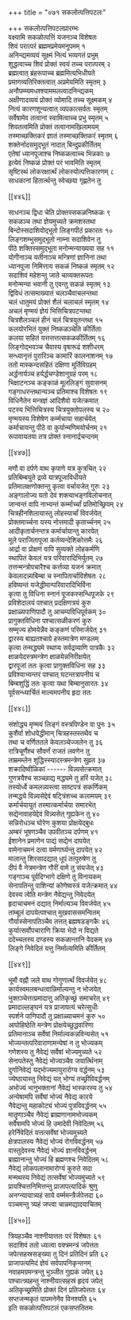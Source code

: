 +++
title = "०७१ सकलोत्पत्तिपटलः"

+++
सकलोत्पत्तिपटलप्रारम्भः  
वक्ष्यामि सकळोत्पत्तिं यजनञ्च विशेषतः  
शिवं परात्परं ब्रह्ममप्रमेयमनूपमम् १  
अनिन्द्यमव्ययं सूक्ष्मं नित्यं भव्यगतं प्रभुम्  
शुद्धत्वाच्च शिवं प्रोक्तं स्वयं तच्च परात्परम् २  
ब्रह्मत्वात् ब्रंहरूपाच्च ब्रह्ममित्यभिधीयते  
प्रमाणव्यतिरिक्तत्वात् अप्रमेयमिति स्मृतम् ३  
अनौपम्म्यमधश्श्याममलत्वादनिन्द्यकम्  
अक्षीणादव्ययं प्रोक्तं व्योमादि तच्च सूक्ष्मकम् ४  
नित्यं कारणशून्यत्वात् व्यपकात्सर्वतः स्मृतम्  
सर्वेषामेव तत्वानां स्वामित्वाच्च प्रभु स्मृतम् ५  
शिवतत्वमिति प्रोक्तं तत्वानामखिलामयम्  
तस्माच्छक्तिकरं ज्ञातं तस्माच्छक्तिकरं स्मृतम् ६  
शक्तेर्नादसमुद्भूतं नादात् बिन्दुप्रकीर्तितम्  
एतेषां ध्यानपूजाश्च निष्कळत्वाच्च भिन्नकाः ७  
इत्येवं निष्कळं प्रोक्तं परं भावमिति स्मृतम्  
सृष्टिस्थं लोकरक्षार्त्थं लोकस्योत्पत्तिकारणम् ८  
साधकानां हितार्त्थन्तु स्वेच्छया गृह्णतेन तु  

[[४४६]]  

साधनञ्च द्विधा चेति प्रोक्तस्सकळनिष्कळः ९  
सकळञ्च तथा ज्ञेयमुच्यते क्रमशस्तथा    
बिन्दोस्सदाशिवोद्भूतो लिङ्गपीठं प्रकारतः १०  
लिङ्गशम्भुसमुद्भूतो नाम्ना सदाशिवेन तु  
पीठे शक्तिस्समुद्भूता मनोन्मन्याख्यया सह ११  
योगीनाञ्च यतीनाञ्च मन्त्रिणां ज्ञानिनां तथा  
ध्यानपूजा निमित्ताय सकळं निष्कळं स्मृतम् १२  
सदाशिवं महेशन्तु जाते चाव्यक्तरूपतः  
मनोन्मन्या भवानी तु एवन्तु सकळं स्मृतम् १३  
द्विविधं तत्समाख्यातं चलञ्चैवाचलन्तथा  
चलं धातुमयं प्रोक्तं शैलं चलाचलं स्मृतम् १४  
अचलं मृण्मयं ज्ञेयं भित्तिचित्रपटन्तथा  
चित्रशैलञ्चलं हीनं चलं चित्रयुतन्तथा १५  
कलयोरभितं युक्तं निष्कळञ्चेति कीर्तिताः  
कलया सहितं यत्तत्तत्तत्सकळकीर्तितम् १६  
लिङ्गोद्भवञ्च चैवास्य वृषारूढं शशीधरम्  
सन्ध्यानृत्तं पुरारिञ्च कामारिं कालनाशनम् १७  
ततो मास्कन्दसहितं दक्षिणा मूर्तिविग्रहम्  
अर्द्धनार्यञ्च हर्यर्द्धचण्डेशानुग्रहं परम् १८  
भिक्षाटनञ्च कङ्काळं मूललिङ्गं सुवासनम्  
गङ्गाधरन्तथान्यञ्च प्रतिमाश्च विशेषतः १९  
विधिनैतेन मन्त्रज्ञं आदिशैवो यजेत्क्रमात्  
पटस्य भित्तिचित्रस्य चित्रयुक्तोपलस्य च २०  
मृण्मयस्य विशेषेण कर्म्मचाया सहार्चयेत्  
कर्माचायन्तु पीठे वा कुर्यान्मणिमयोर्चनम् २१  
रूपावायतया तत्र प्रोक्तं स्नानार्द्रचन्दनम्  

[[४४७]]  

मणौ वा दर्पणे वाथ कृपाणे यत्र कुत्रचित् २२  
प्रतिबिम्बयुते द्रव्ये यात्रपूजाविधीयते  
प्रतिमालक्षणोक्तन्तु कृत्वा वर्चायजेत् गुरुः २३  
अङ्गालोज्य यतो देवं शक्त्याभङ्गविलोचनात्  
जान्वन्तं वापि नाभ्यन्तं कर्म्मार्च्चां प्रतिमोच्छ्रियम् २४  
चित्रहीनशिलायास्तु लोहस्यार्चां विवर्जयेत्  
प्रोक्तमार्च्चना यस्य नोत्तमादी कृतार्च्चनम् २५  
आदीकृतार्चनन्तत्र कर्मार्चायान्तु कारयेत्  
मूले पराजितापूजा कर्तव्यन्देशिकोत्तमैः २६  
आर्द्रा वा प्रोक्षणं वापि सुव्यक्ते लोहकर्मणि  
स्थापितं केवलं यत्र परिवारादिभिर्युतम् २७  
तत्तन्मन्त्रोपचारैश्च कर्त्तव्या यजनं क्रमात्  
केवलादन्न्यबिम्बा च स्नापितार्चाविशेषतः २८  
हविष्यन्तं यजेद्धीमान्परिवारादिभिर्विना  
कृत्वा तु विधिना स्नानं पूजकस्सन्धिपूजके २९  
प्रविशेदालयं पश्चात् प्रदक्षिणत्रयं कुरु  
प्रक्षाळ्यपाणिपादौ तु आचम्यविधिपूर्वकम् ३०  
प्रागुक्तविधिना पश्चात्सळीकरणं कुरु  
सम्मृज्य होमयेन्नैव कङ्कणं परिमार्जयेत् ३१  
द्वारस्य बाह्यतश्चाग्रे हस्तमात्रेण मण्डलम्  
कृत्वा तन्मद्ध्यमे स्थाप्य सर्वद्रव्याणि पात्रकैः ३२  
क्षाळयेदस्त्रमन्त्रेण क्षाळयेन्ननिरीक्षयेत्  
द्वारपूजां ततः कृत्वा प्रागुक्तविधिना सह ३३  
प्रविश्याभ्यन्तरं पश्चात् घटन्तत्रापनीय च  
बिम्बशुद्धिं ततः कृत्वा यथा बिम्बानुसारतः ३४  
पूर्वसन्ध्यार्चितं माल्यमपनीय हृदा ततः  

[[४४८]]  

संशोद्ध्य मृण्मयं लिङ्गं वस्त्रपिण्डेन वा पुनः ३५  
कुशैर्वा शोधयेद्धीमान् चित्रहस्तस्तथैव च  
तथा च वर्णिततले केवलञ्चेज्जलेन तु ३६  
रात्रिचूर्णैश्च सौवर्णं राजतं लवणेन तु  
ताम्रमम्लेन शुद्धिस्स्यादस्त्रमन्त्रेण सुव्रत ३७  
शक्रादिष्वीळिकां ------ विन्न्यसेत्क्रमात्  
गुणत्रयैश्च सञ्च्छाद्य मद्ध्यमे तु हरिं यजेत् ३८  
तस्योर्ध्वे कमलन्न्यस्त्वा साष्टपत्रं सकर्णिकम्  
तन्मद्ध्ये विन्न्यसेद्देवं षट्त्रिंशच्च कलामयम् ३९  
कर्मार्चयायुतं तस्मात्कर्मार्चया समारभेत्  
सद्येनावाहयेद्देवं विन्न्यसेत् गुह्यकेन तु ४०  
सन्निरोधञ्च घोरेण कुशया प्रोक्षयेद्बुधः  
अम्बरं भूषणञ्चैव उपवीतञ्च दर्पणम् ४१  
ईशानेन प्रमाणेन पाद्यं सद्येन दापयेत्  
वामेनाचमनं दत्वा वर्मणार्घ्यन्तु दापयेत् ४२  
मालान्तु शिरसादद्यात् धूपं तत्पुरुषेण तु  
दीपं वै नेत्रमन्त्रेण गौरीं वामे तु संयजेत् ४३  
गङ्गाञ्च पूर्वदिग्भागे दक्षिणे तु विनायकम्  
सेनापतिन्तु पाशिन्यां कोणेष्वस्त्रं यजेत्क्रमात् ४४  
देवस्य त्वेति मन्त्रेण नैवेद्यन्तु निवेदयेत्  
हृदाचाचमनं दद्यात् निर्माल्यञ्च विवर्जयेत् ४५  
ताम्बूलं दापयेत्पश्चात् मुखवाससमन्वितम्  
गौर्यास्सेनापतिञ्चैव तत्तत् ब्रह्मषडङ्गकैः ४६  
कुर्यात्सर्वोपचाराणि क्रिया भेदो न विद्यते  
ददेच्चलस्य दण्डस्य सकळान्तानि वेदकम् ४७  
लिङ्गे निवेदितं यत्तु निर्माल्यमिति कीर्तितम्  

[[४४९]]  

भूमौ वह्नौ जले वाथ गोगुणार्त्थं विवर्जयेत् ४८  
कार्यस्वमलबन्धत्वान्निर्माल्यन्तु न भोजयेत्  
भुक्तञ्चेत्तत्प्रमादात्तु अतिकृच्छ्रं समाचरेत् ४९  
प्रमादाल्लङ्घनं यत्र प्राजापत्यं चरेत्सुधीः  
स्पर्शने पाणिपादौ तु प्रक्षाळ्याचमनं कुरु ५०  
आपोहिष्ठेति मन्त्रेण प्रोक्षयेच्छुद्धवारिणा  
प्रतिमानाञ्च सर्वेषां निर्माल्यकन्नविन्यसेत् ५१  
भोज्यन्तत्परिवाराणामन्येषां न तु भोज्यकम्  
गणेशस्य तु नैवेद्यं सर्वेषां भोज्यमुच्यते ५२  
सेनापतेस्तु नैवेद्यं भोज्यञ्चैव जयार्त्थिनाम्  
दुर्गानिवेद्यं यद्भोज्यमायुरारोग्य वर्द्धनम् ५३  
ज्येष्ठायास्तु निवेद्यं यत् भोग्यं तच्छ्रीविवर्द्धनम्  
अभोज्यं भानुभक्तानां नैवेद्यं भास्करस्य तु ५४  
अन्येषामपि सर्वेषां भोज्यं नैवेद्य कारये  
नैवेद्यन्तु महाकोट्यं भोज्यं पुत्रविवर्द्धनम् ५५  
मातॄणाञ्चैव नैवेद्यं ब्राह्मणानामभोज्यकम्  
सर्वेषामपि भोज्यं हि उमादेवी निवेदितम् ५६  
हरेर्निवेदितं यत्तत्सर्वेषां भोज्यमुच्यते  
क्षेत्रपालस्य नैवेद्यं भोज्यं रोगविवर्द्धनम् ५७  
वास्तुदेवस्य नैवेद्यं भोज्यं ज्ञानविवर्द्धनम्  
ब्राह्मानान्तु भोज्यं हि ब्रह्मणश्च निवेदितम् ५८  
नैवेद्यं लोकपलानामारोग्यं कुरुते सदा  
मन्मथस्य निवेद्यं तत्सर्वेषां भोज्यमुच्यते ५९  
प्रायश्चित्तनिमित्तन्तु प्राजापत्यादिकं श्रुणु  
अनग्न्यायात्र्यहं साये वर्म्ममन्त्रैर्जपेत्तदा ६०  
पञ्चमन्तु त्र्यहं जप्त्वा चान्नमद्यादयाचितम्  

[[४५०]]  

त्रियहञ्चैव नाश्नीयात्ततः परं विशेषतः ६१  
सदाशिवं ततो ध्यात्वा वक्त्रमन्त्रं जपेत्ततः  
जपेत्सहस्रसङ्ख्या तु दिनं प्रतिदिनं प्रति ६२  
प्राजापत्यमिदं ज्ञेयं सर्वपापनिकृन्तनम्  
नवाहमग्रमन्त्रन्तु भुञ्जीत गुह्यकं जपेत् ६३  
पश्चात्त्र्यहन्तु नाश्नीयात्सहस्रं हृदयं जपेत्  
अतिकृच्छ्रमिति प्रोक्तं दिनं प्रतिजपेत्ततः ६४  
सप्तजन्मकृतं पापमनेनैव विनश्यति ६५  
इति सकळोत्पत्तिपटलं एकसप्ततितमः  

